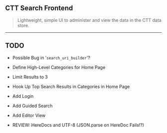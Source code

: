 ## CTT Search Frontend

> Lightweight, simple UI to administer and view the data in the CTT data store.

---

## TODO

- Possible Bug in '`search_uri_builder`'?
- Define High-Level Categories for Home Page
- Limit Results to 3
- Hook Up Top Search Results in Categories in Home Page
- Add Login
- Add Guided Search
- Add Editor View

- REVIEW: HereDocs and UTF-8 (JSON.parse on HereDoc Fails!?)